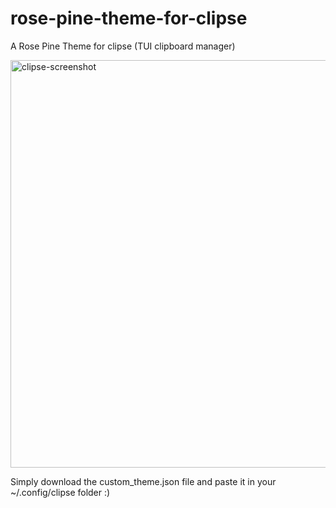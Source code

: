 # rose-pine-theme-for-clipse
A Rose Pine Theme for clipse (TUI clipboard manager)

<img width="622" height="652" alt="clipse-screenshot" src="https://github.com/user-attachments/assets/10023b1a-eb01-49b7-b390-b970ec60b2ff" />

Simply download the custom_theme.json file and paste it in your ~/.config/clipse folder :)

